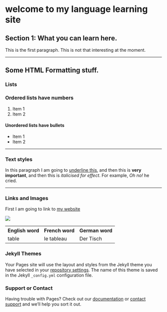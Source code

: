 <h1>welcome to my language learning site</h1>
<h2>Section 1: What you can learn here.</h2> 
<p>This is the first paragraph. This is not that interesting at the moment.</p>

<hr>

<h2>Some HTML Formatting stuff.</h2>
<h3>Lists</h3>
<h3>Ordered lists have numbers</h4>
<ol>
   <li>Item 1</li>
   <li>Item 2</li>
</ol>

<h4>Unordered lists have bullets</h4>
<ul>
   <li>Item 1</li>
   <li>Item 2</li>
</ul>

<hr>

<h3>Text styles</h3>
<p>In this paragraph I am going to <u>underline this</u>, and then this is <strong>very important</strong>, and then this is <em>italicised for effect</em>. For example, <em>Oh no!</em> he cried.
  
<hr>
<h3>Links and Images</h3>
<p>First I am going to link to <a href="https://quizlet.com/en-gb">my website</a></p>

<img src="https://i.vimeocdn.com/filter/overlay?src0=https%3A%2F%2Fi.vimeocdn.com%2Fvideo%2F586451794_1280x720.jpg&src1=https%3A%2F%2Ff.vimeocdn.com%2Fimages_v6%2Fshare%2Fplay_icon_overlay.png" />

<table>
  <tr>
    <th>English word</th>
    <th>French word</th>
    <th>German word</th>
  </tr>
  <tr>
    <td>table</td>
    <td>le tableau</td>
    <td>Der Tisch</td>
   </tr>
 
</table>






### Jekyll Themes

Your Pages site will use the layout and styles from the Jekyll theme you have selected in your [repository settings](https://github.com/jaypegs1/website/settings). The name of this theme is saved in the Jekyll `_config.yml` configuration file.

### Support or Contact

Having trouble with Pages? Check out our [documentation](https://help.github.com/categories/github-pages-basics/) or [contact support](https://github.com/contact) and we’ll help you sort it out.
